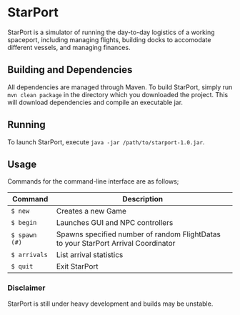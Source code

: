 # StarPort
StarPort is a simulator of running the day-to-day logistics of a working spaceport, including managing flights, building docks to accomodate different vessels, and managing finances.

## Building and Dependencies
All dependencies are managed through Maven. To build StarPort, simply run ```mvn clean package``` in the directory which you downloaded the project. This will download dependencies and compile an executable jar.

## Running
To launch StarPort, execute ```java -jar /path/to/starport-1.0.jar```.

## Usage
Commands for the command-line interface are as follows;

| Command | Description |
| --- | --- |
| `$ new` | Creates a new Game |
| `$ begin` | Launches GUI and NPC controllers |
| `$ spawn (#)` | Spawns specified number of random FlightDatas to your StarPort Arrival Coordinator |
| `$ arrivals` | List arrival statistics |
| `$ quit` | Exit StarPort |

### Disclaimer
StarPort is still under heavy development and builds may be unstable.
